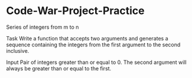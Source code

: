 # Code-War-Project-Practice

Series of integers from m to n

Task
Write a function that accepts two arguments and generates a sequence containing the integers from the first argument to the second inclusive.

Input
Pair of integers greater than or equal to 0. The second argument will always be greater than or equal to the first.